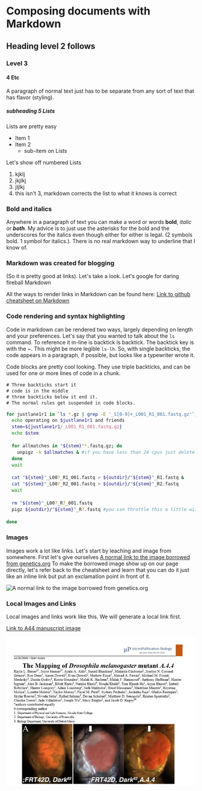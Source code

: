 # Composing documents with Markdown

## Heading level 2 follows

### Level 3

#### 4 Etc

A paragraph of normal text just has to be separate from any sort of text that has flavor (styling).

##### subheading 5 Lists

Lists are pretty easy

- Item 1
- Item 2
  - sub-item on Lists

Let's show off numbered Lists
1. kjklj
2. jkjlkj
3. jljlkj
3. this isn't 3, markdown corrects the list to what it knows is correct

### Bold and italics

Anywhere in a paragraph of text you can make a word or words **bold**, _italic_ or _**both**_. My advice is to just use the asterisks for the bold and the underscores for the italics even though either for either is legal. (2 symbols bold. 1 symbol for italics.). There is no real markdown way to underline that I know of.

### Markdown was created for blogging

(So it is pretty good at links). Let's take a look. Let's google for daring fireball Markdown

All the ways to render links in Markdown can be found here: [Link to github cheatsheet on Markdown](https://github.com/adam-p/markdown-here/wiki/Markdown-Cheatsheet#links)

### Code rendering and syntax highlighting

Code in markdown can be rendered two ways, largely depending on length and your preferences. Let's say that you wanted to talk about the `ls` command. To reference it in-line is backtick ls backtick. The backtick key is with the ~. This might be more legible `ls-lh`. So, with single backticks, the code appears in a paragraph, if possible, but looks like a typewriter wrote it.

Code blocks are pretty cool looking. They use triple backticks, and can be used for one or more lines of code in a chunk.

```
# Three backticks start it
# code is in the middle
# three backticks below it end it.
# The normal rules get suspended in code blocks.
```

```bash
for justlane1r1 in `ls *.gz | grep -E '_S[0-9]+_L001_R1_001.fastq.gz'`; do
  echo operating on $justlane1r1 and friends
  stem=${justlane1r1/_L001_R1_001.fastq.gz}
  echo $stem

  for allmatches in "${stem}"*.fastq.gz; do
    unpigz -k $allmatches & #if you have less than 24 cpus just delete the "&"
  done
  wait

  cat "${stem}"_L00?_R1_001.fastq > ${outdir}/"${stem}"_R1.fastq &
  cat "${stem}"_L00?_R2_001.fastq > ${outdir}/"${stem}"_R2.fastq
  wait

  rm "${stem}"_L00?_R?_001.fastq
  pigz ${outdir}/"${stem}"_R?.fastq #you can throttle this a little with "-p 8" for example

done
```

### Images

Images work a lot like links. Let's start by leaching and image from somewhere.
First let's give ourselves [A normal link to the image borrowed from genetics.org](https://www.genetics.org/content/genetics/208/2/473/F1.large.jpg?width=800&height=600&carousel=1) To make the borrowed image show up on our page directly, let's refer back to the cheatsheet and learn that you can do it just like an inline link but put an exclamation point in front of it.

![A normal link to the image borrowed from genetics.org](https://www.genetics.org/content/genetics/208/2/473/F1.large.jpg?width=800&height=600&carousel=1)

### Local Images and Links

Local images and links work like this. We will generate a local link first.

[Link to A44 manuscript image](A44_manuscript.jpg)

![Link to A44 manuscript image](A44_manuscript.jpg)
